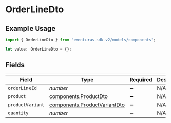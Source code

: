 # OrderLineDto

## Example Usage

```typescript
import { OrderLineDto } from "eventuras-sdk-v2/models/components";

let value: OrderLineDto = {};
```

## Fields

| Field                                                                        | Type                                                                         | Required                                                                     | Description                                                                  |
| ---------------------------------------------------------------------------- | ---------------------------------------------------------------------------- | ---------------------------------------------------------------------------- | ---------------------------------------------------------------------------- |
| `orderLineId`                                                                | *number*                                                                     | :heavy_minus_sign:                                                           | N/A                                                                          |
| `product`                                                                    | [components.ProductDto](../../models/components/productdto.md)               | :heavy_minus_sign:                                                           | N/A                                                                          |
| `productVariant`                                                             | [components.ProductVariantDto](../../models/components/productvariantdto.md) | :heavy_minus_sign:                                                           | N/A                                                                          |
| `quantity`                                                                   | *number*                                                                     | :heavy_minus_sign:                                                           | N/A                                                                          |